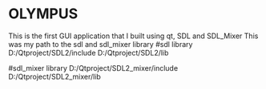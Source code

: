 # OLYMPUS
This is the first GUI application that I built using qt, SDL and SDL_Mixer
This was my path to the sdl and sdl_mixer library
 #sdl library
D:/Qtproject/SDL2/include 
D:/Qtproject/SDL2/lib 

#sdl_mixer library
D:/Qtproject/SDL2_mixer/include   
D:/Qtproject/SDL2_mixer/lib 

